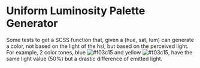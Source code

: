 # Uniform Luminosity Palette Generator

Some tests to get a SCSS function that, given a (hue, sat, lum) can generate a color, not based on the light of the hsl, but based on the perceived light.
For example, 2 color tones, blue ![#f03c15](https://placehold.co/15x15/00f/00f.png) and yellow ![#f03c15](https://placehold.co/15x15/ff0/ff0.png), have the same light value (50%) but a drastic difference of emitted light.
